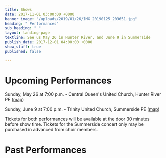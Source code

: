 ```yaml
---
title: Shows
date: 2017-11-01 03:00:00 +0000
banner_image: "/uploads/2019/01/26/IMG_20190125_203651.jpg"
heading: " Performances"
sub_heading: " "
layout: landing-page
textline: See us May 26 in Hunter River, and June 9 in Summerside
publish_date: 2017-12-01 04:00:00 +0000
show_staff: true
published: false

---
```

# Upcoming Performances

Sunday, May 26 at 7:00 p.m. - Central Queen's United Church, Hunter River PE ([map](https://goo.gl/maps/8BsDwLN2jLK2))

Sunday, June 9 at 7:00 p.m. - Trinity United Church, Summerside PE ([map](https://goo.gl/maps/nuzN7oMkWLG2))

Tickets for both performances will be available at the door 30 minutes before show time. Tickets for the Summerside concert only may be purchased in advanced from choir members.

# Past Performances